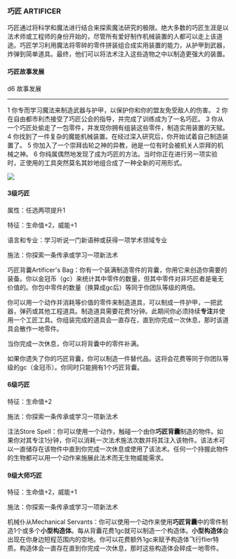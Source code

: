 ### 巧匠 ARTIFICER

巧匠通过将科学和魔法进行结合来探索魔法研究的极限。绝大多数的巧匠生涯是以法术师或工程师的身份开始的，尽管所有爱好制作机械装置的人都可以走上该道途。巧匠学习利用魔法将零碎的零件拼装组合成实用装置的能力，从护甲到武器，炸弹到简单道具。最终，他们可以将法术注入这些造物之中以制造更强大的装置。

#### 巧匠故事发展

  d6   故事发展
  ---- ----------------------------------------------------------------------------------------------------------------------
  1    你专而学习魔法来制造武器与护甲，以保护你和你的盟友免受敌人的伤害。
  2    你在自由都市利杰接受了巧匠公会的指导，并完成了训练成为了一名巧匠。
  3    你从一个巧匠处偷走了一包零件，并发现你拥有组装这些零件，制造实用装置的天赋。
  4    你找到了一件复杂的魔能机械装置。在经过深入研究后，你开始试着自己制造装置了。
  5    你加入了一个崇拜齿轮之神的异教，祂是一位有时会被机关人崇拜的机械之神。
  6    你纯属偶然地发现了成为巧匠的方法。当时你正在进行另一项实验时，正使用的工具突然莫名其妙地组合成了一种全新的可用形式。

![](https://sdlpic.oss-cn-beijing.aliyuncs.com/pic/artificer.jpg)

#### 3级巧匠

属性：任选两项提升1

特征：生命值+2，威能+1

语言和专业：学习听说一门新语种或获得一项学术领域专业

施法：你探索一条传承或学习一项新法术

巧匠背囊Artificer's
Bag：你有一个装满制造零件的背囊，你用它来创造你需要的装备。你以金冠币（gc）来统计其中零件的数量，但其中零件对非巧匠者是毫无价值的。你包中零件的数量（换算成gc后）等同于你团队等级的两倍。

你可以用一个动作并消耗等价值的零件来制造道具，可以制成一件护甲，一把武器，弹药或其他工程道具。制造道具需要花费1分钟。此期间你必须持续**专注**并使用一个工匠工具。你组装完成的道具会一直存在，直到你完成一次休息，那时该道具会散作一地零件。

当你完成一次休息，你可以将背囊中的零件补满。

如果你遗失了你的巧匠背囊，你可以制造一件替代品。这将会花费等同于你团队等级的gc（金冠币）。你同时只能拥有1个巧匠背囊。

#### 6级巧匠

特征：生命值+2

施法：你探索一条传承或学习一项新法术

注法Store
Spell：你可以使用一个动作，触碰一个由你**巧匠背囊**制造的物件。如果你对其专注1分钟，你可以消耗一次法术施法次数并将其注入该物件。该法术可以一直储存在该物件中直到你完成一次休息或使用了该法术。任何一个持握此物件的生物都可以用一个动作来施展此法术而无生物威能需求。

#### 9级大师巧匠

特征：生命值+2，威能+1

施法：你探索一条传承或学习一项新法术

机械仆从Mechanical
Servants：你可以使用一个动作来使用**巧匠背囊**中的零件制造1个或多个**小型构造体**。每从背囊花费1gc就可以制造一个构造体。**小型构造体**会出现在你身边短程范围内的空地。你可以花费额外1gc来赋予构造体飞行flier特质。构造体会一直存在直到你完成一次休息，那时这些构造体会碎成一地零件。

